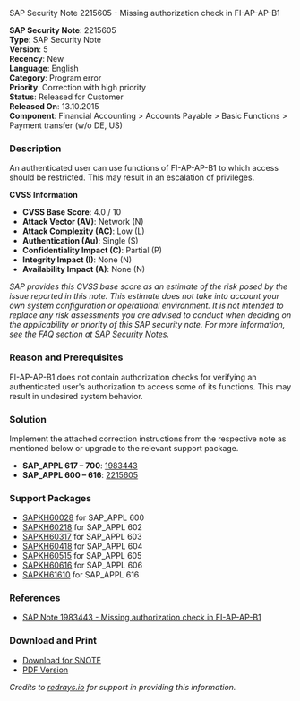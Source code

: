 SAP Security Note 2215605 - Missing authorization check in FI-AP-AP-B1

**SAP Security Note**: 2215605  
**Type**: SAP Security Note  
**Version**: 5  
**Recency**: New  
**Language**: English  
**Category**: Program error  
**Priority**: Correction with high priority  
**Status**: Released for Customer  
**Released On**: 13.10.2015  
**Component**: Financial Accounting > Accounts Payable > Basic Functions > Payment transfer (w/o DE, US)

### Description

An authenticated user can use functions of FI-AP-AP-B1 to which access should be restricted. This may result in an escalation of privileges.

**CVSS Information**

- **CVSS Base Score**: 4.0 / 10  
- **Attack Vector (AV)**: Network (N)  
- **Attack Complexity (AC)**: Low (L)  
- **Authentication (Au)**: Single (S)  
- **Confidentiality Impact (C)**: Partial (P)  
- **Integrity Impact (I)**: None (N)  
- **Availability Impact (A)**: None (N)

*SAP provides this CVSS base score as an estimate of the risk posed by the issue reported in this note. This estimate does not take into account your own system configuration or operational environment. It is not intended to replace any risk assessments you are advised to conduct when deciding on the applicability or priority of this SAP security note. For more information, see the FAQ section at [SAP Security Notes](https://support.sap.com/securitynotes).*

### Reason and Prerequisites

FI-AP-AP-B1 does not contain authorization checks for verifying an authenticated user's authorization to access some of its functions. This may result in undesired system behavior.

### Solution

Implement the attached correction instructions from the respective note as mentioned below or upgrade to the relevant support package.

- **SAP_APPL 617 – 700**: [1983443](https://me.sap.com/corrins/0002215605/1)
- **SAP_APPL 600 – 616**: [2215605](https://me.sap.com/corrins/0002215605/1)

### Support Packages

- [SAPKH60028](https://me.sap.com/supportpackage/SAPKH60028) for SAP_APPL 600  
- [SAPKH60218](https://me.sap.com/supportpackage/SAPKH60218) for SAP_APPL 602  
- [SAPKH60317](https://me.sap.com/supportpackage/SAPKH60317) for SAP_APPL 603  
- [SAPKH60418](https://me.sap.com/supportpackage/SAPKH60418) for SAP_APPL 604  
- [SAPKH60515](https://me.sap.com/supportpackage/SAPKH60515) for SAP_APPL 605  
- [SAPKH60616](https://me.sap.com/supportpackage/SAPKH60616) for SAP_APPL 606  
- [SAPKH61610](https://me.sap.com/supportpackage/SAPKH61610) for SAP_APPL 616  

### References

- [SAP Note 1983443 - Missing authorization check in FI-AP-AP-B1](https://me.sap.com/notes/1983443)

### Download and Print

- [Download for SNOTE](https://notesdownloads.sap.com/note/0040000013106192017)  
- [PDF Version](https://userapps.support.sap.com/sap/support/sfm/notes/print/0002215605?language=en-US&token=F0EFD317739C3E8515C6D690F81F6F2C)

*Credits to [redrays.io](https://redrays.io) for support in providing this information.*